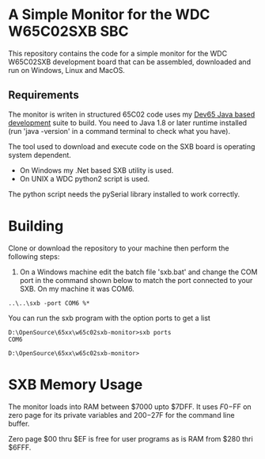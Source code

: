 # A Simple Monitor for the WDC W65C02SXB SBC
This repository contains the code for a simple monitor for the WDC W65C02SXB development board that can be assembled, downloaded and run on Windows, Linux and MacOS.

## Requirements
The monitor is writen in structured 65C02 code uses my [Dev65 Java based development](https://github.com/andrew-jacobs/dev65) suite to build. You need to Java 1.8 or later runtime installed (run 'java -version' in a command terminal to check what you have).

The tool used to download and execute code on the SXB board is operating system dependent.
- On Windows my .Net based SXB utility is used.
- On UNIX a WDC python2 script is used. 

The python script needs the pySerial library installed to work correctly.

# Building
Clone or download the repository to your machine then perform the following steps:

1. On a Windows machine edit the batch file 'sxb.bat' and change the COM port in the command shown below to match the port connected to your SXB. On my machine it was COM6.
```
..\..\sxb -port COM6 %*
```
You can run the sxb program with the option ports to get a list
```
D:\OpenSource\65xx\w65c02sxb-monitor>sxb ports
COM6

D:\OpenSource\65xx\w65c02sxb-monitor>
```


# SXB Memory Usage
The monitor loads into RAM between $7000 upto $7DFF. It uses $F0-$FF on zero page for its private variables and $200-$27F for the command line buffer.

Zero page $00 thru $EF is free for user programs as is RAM from $280 thri $6FFF.